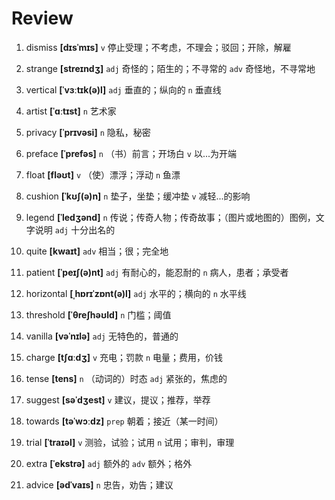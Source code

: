 # Review
1. dismiss **[dɪsˈmɪs]** `v` 停止受理；不考虑，不理会；驳回；开除，解雇

2. strange **[streɪndʒ]** `adj` 奇怪的；陌生的；不寻常的 `adv` 奇怪地，不寻常地

3. vertical **[ˈvɜːtɪk(ə)l]** `adj` 垂直的；纵向的 `n` 垂直线

4. artist **[ˈɑːtɪst]** `n` 艺术家

5. privacy **[ˈprɪvəsi]** `n` 隐私，秘密

6. preface **[ˈprefəs]** `n` （书）前言；开场白 `v` 以...为开端

7. float **[fləʊt]** `v` （使）漂浮；浮动 `n` 鱼漂

8. cushion **[ˈkʊʃ(ə)n]** `n` 垫子，坐垫；缓冲垫 `v` 减轻...的影响

9. legend **[ˈledʒənd]** `n` 传说；传奇人物；传奇故事；（图片或地图的）图例，文字说明 `adj` 十分出名的

10. quite **[kwaɪt]** `adv` 相当；很；完全地

11. patient **[ˈpeɪʃ(ə)nt]** `adj` 有耐心的，能忍耐的 `n` 病人，患者；承受者

12. horizontal **[ˌhɒrɪˈzɒnt(ə)l]** `adj` 水平的；横向的 `n` 水平线

13. threshold **[ˈθreʃhəʊld]** `n` 门槛；阈值

14. vanilla **[vəˈnɪlə]** `adj` 无特色的，普通的

15. charge **[tʃɑːdʒ]** `v` 充电；罚款 `n` 电量；费用，价钱

16. tense **[tens]** `n` （动词的）时态 `adj` 紧张的，焦虑的

17. suggest **[səˈdʒest]** `v` 建议，提议；推荐，举荐

18. towards **[təˈwɔːdz]** `prep` 朝着；接近（某一时间）

19. trial **[ˈtraɪəl]** `v` 测验，试验；试用 `n` 试用；审判，审理

20. extra **[ˈekstrə]** `adj` 额外的 `adv` 额外；格外

21. advice **[ədˈvaɪs]** `n` 忠告，劝告；建议

